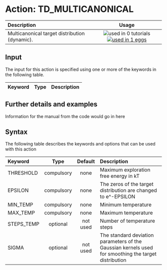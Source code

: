 # Action: TD_MULTICANONICAL

| Description    | Usage |
|:--------|:--------:|
| Multicanonical target distribution (dynamic). | ![used in 0 tutorials](https://img.shields.io/badge/tutorials-0-red.svg)[![used in 1 eggs](https://img.shields.io/badge/nest-1-green.svg)](https://www.plumed-nest.org/browse.html?search=TD_MULTICANONICAL) | 

## Input

The input for this action is specified using one or more of the keywords in the following table.

| Keyword |  Type | Description |
|:--------|:------:|:-----------|


## Further details and examples 
Information for the manual from the code would go in here 
## Syntax 
The following table describes the keywords and options that can be used with this action 

| Keyword | Type | Default | Description |
|:-------|:----:|:-------:|:-----------|
| THRESHOLD | compulsory | none |  Maximum exploration free energy in kT |
| EPSILON | compulsory | none |  The zeros of the target distribution are changed to e^-EPSILON |
| MIN_TEMP | compulsory | none | Minimum temperature |
| MAX_TEMP | compulsory | none | Maximum temperature |
| STEPS_TEMP | optional | not used | Number of temperature steps |
| SIGMA | optional | not used | The standard deviation parameters of the Gaussian kernels used for smoothing the target distribution |
